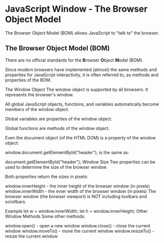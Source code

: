 # JavaScript Window - The Browser Object Model
The Browser Object Model (BOM) allows JavaScript to "talk to" the browser.

## The Browser Object Model (BOM)
There are no official standards for the **B**rowser **O**bject **M**odel (BOM).

Since modern browsers have implemented (almost) the same methods and properties for JavaScript interactivity, it is often referred to, as methods and properties of the BOM.

The Window Object
The window object is supported by all browsers. It represents the browser's window.

All global JavaScript objects, functions, and variables automatically become members of the window object.

Global variables are properties of the window object.

Global functions are methods of the window object.

Even the document object (of the HTML DOM) is a property of the window object:

window.document.getElementById("header");
is the same as:

document.getElementById("header");
Window Size
Two properties can be used to determine the size of the browser window.

Both properties return the sizes in pixels:

window.innerHeight - the inner height of the browser window (in pixels)
window.innerWidth - the inner width of the browser window (in pixels)
The browser window (the browser viewport) is NOT including toolbars and scrollbars.

Example
let w = window.innerWidth;
let h = window.innerHeight;
Other Window Methods
Some other methods:

window.open() - open a new window
window.close() - close the current window
window.moveTo() - move the current window
window.resizeTo() - resize the current window